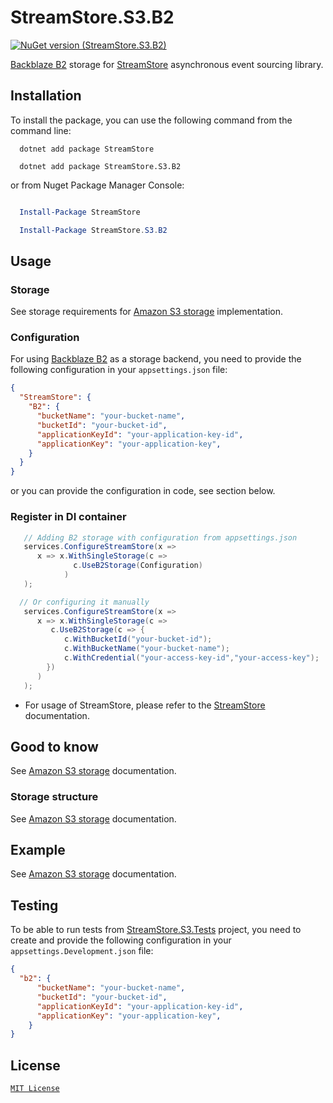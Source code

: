 # StreamStore.S3.B2

[![NuGet version (StreamStore.S3.B2)](https://img.shields.io/nuget/v/StreamStore.S3.B2.svg?style=flat-square)](https://www.nuget.org/packages/StreamStore.S3.B2/)

[Backblaze B2] storage for [StreamStore] asynchronous event sourcing library.

## Installation

To install the package, you can use the following command from the command line:

```dotnetcli
  dotnet add package StreamStore

  dotnet add package StreamStore.S3.B2
```

or from Nuget Package Manager Console:

```powershell

  Install-Package StreamStore

  Install-Package StreamStore.S3.B2
```

## Usage

### Storage

See storage requirements for [Amazon S3 storage](https://github.com/kostiantyn-matsebora/streamstore/tree/master/src/StreamStore.S3.AWS#storage) implementation.

### Configuration

For using [Backblaze B2] as a storage backend, you need to provide the following configuration in your `appsettings.json` file:

```json
{
  "StreamStore": {
    "B2": {
      "bucketName": "your-bucket-name",
      "bucketId": "your-bucket-id",
      "applicationKeyId": "your-application-key-id",
      "applicationKey": "your-application-key",
    }
  }
}
```

or you can provide the configuration in code, see section below.

### Register in DI container

```csharp
   // Adding B2 storage with configuration from appsettings.json
   services.ConfigureStreamStore(x => 
      x => x.WithSingleStorage(c =>
              c.UseB2Storage(Configuration)
            )
   );

  // Or configuring it manually
   services.ConfigureStreamStore(x =>
      x => x.WithSingleStorage(c =>
         c.UseB2Storage(c => {
            c.WithBucketId("your-bucket-id");
            c.WithBucketName("your-bucket-name");
            c.WithCredential("your-access-key-id","your-access-key");
        })
      )
   );

```

- For usage of StreamStore, please refer to the [StreamStore] documentation.

## Good to know

See  [Amazon S3 storage](https://github.com/kostiantyn-matsebora/streamstore/tree/master/src/StreamStore.S3.AWS#good-to-know) documentation.

### Storage structure

See  [Amazon S3 storage](https://github.com/kostiantyn-matsebora/streamstore/tree/master/src/StreamStore.S3.AWS#storage-structure) documentation.

## Example

See  [Amazon S3 storage](https://github.com/kostiantyn-matsebora/streamstore/tree/master/src/StreamStore.S3.AWS#example) documentation.

## Testing

To be able to run tests from [StreamStore.S3.Tests](../StreamStore.S3.Tests/) project, you need to create and provide the following configuration in your `appsettings.Development.json` file:

```json
{
  "b2": {
      "bucketName": "your-bucket-name",
      "bucketId": "your-bucket-id",
      "applicationKeyId": "your-application-key-id",
      "applicationKey": "your-application-key",
    }
}
```

## License

[`MIT License`](../../LICENSE)

[Backblaze B2]: https://www.backblaze.com/b2/cloud-storage.html
[StreamStore]: https://github.com/kostiantyn-matsebora/streamstore/tree/master
